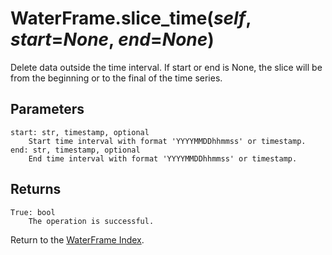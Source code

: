 # WaterFrame.slice_time(*self*, *start*=*None*, *end*=*None*)

Delete data outside the time interval. If start or end is None, the slice will be from the beginning or to the final of the time series.

## Parameters

    start: str, timestamp, optional
        Start time interval with format 'YYYYMMDDhhmmss' or timestamp.
    end: str, timestamp, optional
        End time interval with format 'YYYYMMDDhhmmss' or timestamp.

## Returns

    True: bool
        The operation is successful.

Return to the [WaterFrame Index](index_waterframe.md).

